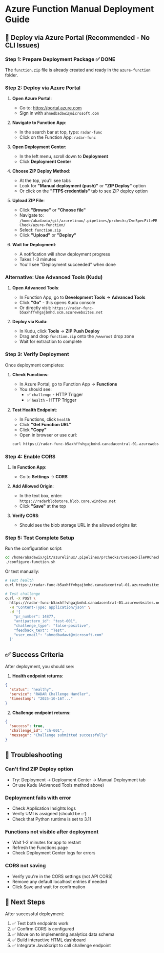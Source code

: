 # Azure Function Manual Deployment Guide

## 🚀 Deploy via Azure Portal (Recommended - No CLI Issues)

### Step 1: Prepare Deployment Package ✅ DONE
The `function.zip` file is already created and ready in the `azure-function` folder.

### Step 2: Deploy via Azure Portal

1. **Open Azure Portal**:
   - Go to: https://portal.azure.com
   - Sign in with `ahmedbadawi@microsoft.com`

2. **Navigate to Function App**:
   - In the search bar at top, type: `radar-func`
   - Click on the Function App: `radar-func`

3. **Open Deployment Center**:
   - In the left menu, scroll down to **Deployment**
   - Click **Deployment Center**

4. **Choose ZIP Deploy Method**:
   - At the top, you'll see tabs
   - Look for **"Manual deployment (push)"** or **"ZIP Deploy"** option
   - Or click on the **"FTPS credentials"** tab to see ZIP deploy option

5. **Upload ZIP File**:
   - Click **"Browse"** or **"Choose file"**
   - Navigate to: `/home/abadawix/git/azurelinux/.pipelines/prchecks/CveSpecFilePRCheck/azure-function/`
   - Select: `function.zip`
   - Click **"Upload"** or **"Deploy"**

6. **Wait for Deployment**:
   - A notification will show deployment progress
   - Takes 1-3 minutes
   - You'll see "Deployment succeeded" when done

### Alternative: Use Advanced Tools (Kudu)

1. **Open Advanced Tools**:
   - In Function App, go to **Development Tools** → **Advanced Tools**
   - Click **"Go"** - this opens Kudu console
   - Or directly visit: `https://radar-func-b5axhffvhgajbmhd.scm.azurewebsites.net`

2. **Deploy via Kudu**:
   - In Kudu, click **Tools** → **ZIP Push Deploy**
   - Drag and drop `function.zip` onto the `/wwwroot` drop zone
   - Wait for extraction to complete

### Step 3: Verify Deployment

Once deployment completes:

1. **Check Functions**:
   - In Azure Portal, go to Function App → **Functions**
   - You should see:
     - ✅ `challenge` - HTTP Trigger
     - ✅ `health` - HTTP Trigger

2. **Test Health Endpoint**:
   - In Functions, click `health`
   - Click **"Get Function URL"**
   - Click **"Copy"**
   - Open in browser or use curl:
   ```bash
   curl https://radar-func-b5axhffvhgajbmhd.canadacentral-01.azurewebsites.net/api/health
   ```

### Step 4: Enable CORS

1. **In Function App**:
   - Go to **Settings** → **CORS**

2. **Add Allowed Origin**:
   - In the text box, enter: `https://radarblobstore.blob.core.windows.net`
   - Click **"Save"** at the top

3. **Verify CORS**:
   - Should see the blob storage URL in the allowed origins list

### Step 5: Test Complete Setup

Run the configuration script:
```bash
cd /home/abadawix/git/azurelinux/.pipelines/prchecks/CveSpecFilePRCheck/azure-function
./configure-function.sh
```

Or test manually:
```bash
# Test health
curl https://radar-func-b5axhffvhgajbmhd.canadacentral-01.azurewebsites.net/api/health

# Test challenge
curl -X POST \
  https://radar-func-b5axhffvhgajbmhd.canadacentral-01.azurewebsites.net/api/challenge \
  -H "Content-Type: application/json" \
  -d '{
    "pr_number": 14877,
    "antipattern_id": "test-001",
    "challenge_type": "false-positive",
    "feedback_text": "Test",
    "user_email": "ahmedbadawi@microsoft.com"
  }'
```

## ✅ Success Criteria

After deployment, you should see:

1. **Health endpoint returns**:
```json
{
  "status": "healthy",
  "service": "RADAR Challenge Handler",
  "timestamp": "2025-10-16T..."
}
```

2. **Challenge endpoint returns**:
```json
{
  "success": true,
  "challenge_id": "ch-001",
  "message": "Challenge submitted successfully"
}
```

## 🐛 Troubleshooting

### Can't find ZIP Deploy option
- Try: Deployment → Deployment Center → Manual Deployment tab
- Or use Kudu (Advanced Tools method above)

### Deployment fails with error
- Check Application Insights logs
- Verify UMI is assigned (should be ✅)
- Check that Python runtime is set to 3.11

### Functions not visible after deployment
- Wait 1-2 minutes for app to restart
- Refresh the Functions page
- Check Deployment Center logs for errors

### CORS not saving
- Verify you're in the CORS settings (not API CORS)
- Remove any default localhost entries if needed
- Click Save and wait for confirmation

## 📝 Next Steps

After successful deployment:
1. ✅ Test both endpoints work
2. ✅ Confirm CORS is configured
3. ✅ Move on to implementing analytics data schema
4. ✅ Build interactive HTML dashboard
5. ✅ Integrate JavaScript to call challenge endpoint
